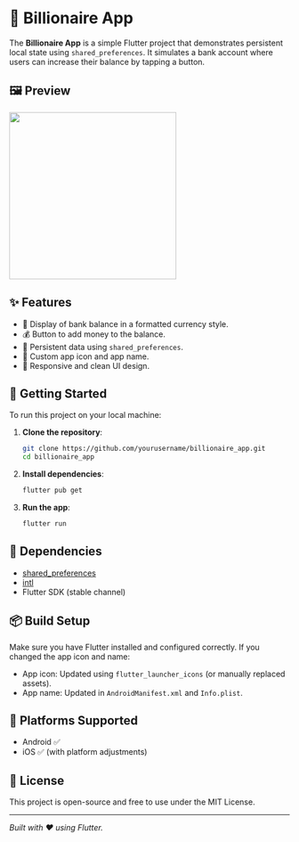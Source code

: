 # 💸 Billionaire App

The **Billionaire App** is a simple Flutter project that demonstrates persistent local state using `shared_preferences`. It simulates a bank account where users can increase their balance by tapping a button.

## 🖼️ Preview

<img src="assets/screenshots/billionaire_app_preview.png" width="300">

## ✨ Features

- 🏦 Display of bank balance in a formatted currency style.
- 💰 Button to add money to the balance.
- 🔄 Persistent data using `shared_preferences`.
- 🎨 Custom app icon and app name.
- 📱 Responsive and clean UI design.

## 🚀 Getting Started

To run this project on your local machine:

1. **Clone the repository**:
   ```bash
   git clone https://github.com/yourusername/billionaire_app.git
   cd billionaire_app
   ```

2. **Install dependencies**:
   ```bash
   flutter pub get
   ```

3. **Run the app**:
   ```bash
   flutter run
   ```

## 🧩 Dependencies

- [shared_preferences](https://pub.dev/packages/shared_preferences)
- [intl](https://pub.dev/packages/intl)
- Flutter SDK (stable channel)

## 📦 Build Setup

Make sure you have Flutter installed and configured correctly. If you changed the app icon and name:

- App icon: Updated using `flutter_launcher_icons` (or manually replaced assets).
- App name: Updated in `AndroidManifest.xml` and `Info.plist`.

## 📱 Platforms Supported

- Android ✅
- iOS ✅ (with platform adjustments)

## 📄 License

This project is open-source and free to use under the MIT License.

---

*Built with ❤️ using Flutter.*
